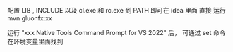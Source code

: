 配置 LIB , INCLUDE 以及 cl.exe 和 rc.exe 到 PATH 
即可在 idea 里面 直接 运行 mvn gluonfx:xx


运行 "xxx Native Tools Command Prompt for VS 2022" 后， 可通过 set 命令 在环境变量里面找到 
